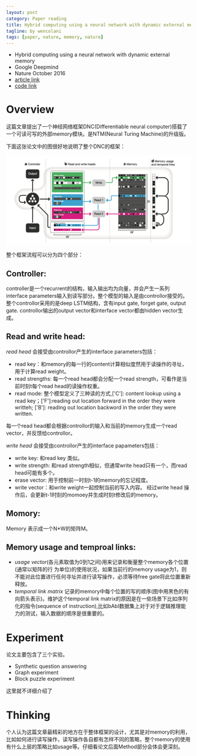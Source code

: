 ```yaml
---
layout: post
category: Paper reading
title: Hybrid computing using a neural network with dynamic external memory 
tagline: by wencolani
tags: [paper, nature, memory, nature]
---
```


* Hybrid computing using a neural network with dynamic external memory 
* Google Deepmind
* Nature October 2016
* [article link](http://www.nature.com/nature/journal/v538/n7626/abs/nature20101.html?foxtrotcallback=true)
* [code link](https://github.com/deepmind/dnc)

# Overview 
这篇文章提出了一个神经网络框架DNC(Differentiable neural computer)搭载了一个可读可写的外部memory模块。是NTM(Neural Turing Machine)的升级版。

下面这张论文中的图很好地说明了整个DNC的框架：

![](/img/2017-10-12-structure.png)

整个框架流程可以分为四个部分：

##  Controller:
 controller是一个recurrent的结构，输入输出均为向量，并会产生一系列interface parameters输入到读写部分。整个模型的输入是由controllor接受的。
 整个controllor采用的是deep LSTM结构，含有input gate, forget gate, output gate. controllor输出的output vector和interface vector都由hidden vector生成。

##  Read and write head:
_read head_ 会接受由controllor产生的interface parameters包括：
* read key：和memory的每一行的content计算相似度然用于读操作的寻址，用于计算read weight。
* read strengths: 每一个read head都会分配一个read strength，可看作是当前时刻t每个read head的读操作权重。
* read mode: 整个模型定义了三种读的方式,['C']: content lookup using a read key；['F']:reading out location forward in the order they were writteh; ['B']: reading out location backword in the order they were written.

每一个read head都会根据controllor的输入和当前的memory生成一个read vector，并反馈给controllor。

_write head_ 会接受由controllor产生的interface papameters包括：
* write key: 和read key 类似。
* write strength: 和read strength相似，但通常write head只有一个，而read head可能有多个。
* erase vector: 用于控制前一时刻t-1的memory的忘记程度。
* write vector：和write weight一起控制当前的写入内容。
经过write head 操作后，会更新t-1时刻的momoey并生成时刻t修改后的memory。

## Momory:
Memory 表示成一个N\*W的矩阵M。

## Memory usage and temproal links:
* _usage vector_(各元素取值为0到1之间)用来记录和衡量整个memory各个位置(通常以矩阵的行 为单位)的使用状况，如果当前行的memory usage为1，则不能对此位置进行任何寻址并进行读写操作，必须等待free gate将此位置重新释放。
* _temporal link matrix_ 记录的memory中每个位置的写的顺序(图中用黑色的有向箭头表示)。维护这个temporal link matrix的原因是在一些场景下比如序列化的指令(sequence of instruction),比如bAbI数据集上对于对于逻辑推理能力的测试，输入数据的顺序是很重要的。

# Experiment
论文主要包含了三个实验。
* Synthetic question answering
* Graph experiment
*  Block puzzle experiment

这里就不详细介绍了

# Thinking
个人认为这篇文章最精彩的地方在于整体框架的设计，尤其是对memory的利用，比如如何进行读写操作，读写操作各自都有怎样不同的策略，整个memory的使用有什么上层的策略比如usage等。仔细看论文后面Method部分会体会更深刻。




